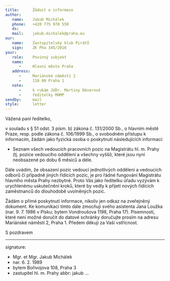 ```yaml
---
title:      Žádost o informace
author:
   name:    Jakub Michálek
   phone:   +420 775 978 550
   ds:      
   mail:    jakub.michalek@praha.eu
our:
   name:    Zastupitelský klub Pirátů
   sign:    ZK Pha 345/2016
your:
   role:    Povinný subjekt
   name:    
      -     Hlavní město Praha
   address:
      -     Mariánské náměstí 2
      -     110 00 Praha 1
   note:
      -     k rukám JUDr. Martiny Děverové
      -     ředitelky MHMP
sendby:     mail
style:      letter
---
```


Vážená paní ředitelko,

v souladu s § 51 odst. 3 písm. b) zákona č. 131/2000 Sb., o hlavním městě Praze, resp. podle zákona č. 106/1999 Sb., o svobodném přístupu k informacím, žádám jako fyzická osoba o poskytnutí následujících informací:

* Seznam všech vedoucích pracovních pozic na Magistrátu hl. m. Prahy (tj. pozice vedoucího oddělení a všechny vyšší), které jsou nyní neobsazené po dobu 6 měsíců a déle.

Dále uvádím, že obsazení pozic vedoucí jednotlivých oddělení a vedoucích odborů či případně jiných řídících pozic, je pro řádné fungování Magistrátu hlavního města Prahy nezbytné. Proto Vás jako ředitelku úřadu vyzývám k urychlenému uskutečnění kroků, které by vedly k přijetí nových řídících zaměstnanců do dlouhodobě uvolněných pozic. 

Žádám o přímé poskytnutí informace, nikoliv jen odkaz na zveřejněný dokument. Ke komunikaci tímto dále zmocňuji svého asistenta Jana Loužka (nar. 9. 7. 1986 v Písku; bytem Vondroušova 1198, Praha 17). Písemnosti, které není možné doručit do datové schránky doručujte prosím na adresu Mariánské náměstí 2, Praha 1. Předem děkuji za Vaši vstřícnost.

S pozdravem

---
signature: 
  - Mgr. et Mgr. Jakub Michálek
  - nar. 6. 2. 1989
  - bytem Bořivojova 108, Praha 3
  - zastupitel hl. m. Prahy
abbr:       jakub
...
